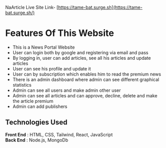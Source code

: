 NaArticle Live Site Link- [https://tame-bat.surge.sh](https://tame-bat.surge.sh/)

# Features Of This Website

- This is a News Portal Website
- User can login both by google and registering via email and pass
- By logging in, user can add articles, see all his articles and update articles
- User can see his profile and update it
- User can by subscription which enables him to read the premium news
- There is an admin dashboard where admin can see different graphical statistics
- Admin can see all users and make admin other user
- Admin can see all articles and can approve, decline, delete and make the article premium
- Admin can add publishers

## Technologies Used

<b>Front End</b> : HTML, CSS, Tailwind, React, JavaScript
<br>
<b>Back End</b> : Node.js, MongoDb
